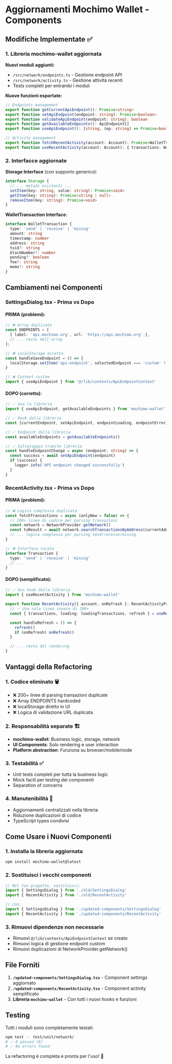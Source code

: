 # Aggiornamenti Mochimo Wallet - Components

## Modifiche Implementate ✅

### **1. Libreria mochimo-wallet aggiornata**

**Nuovi moduli aggiunti:**
- `/src/network/endpoints.ts` - Gestione endpoint API
- `/src/network/activity.ts` - Gestione attività recenti
- Tests completi per entrambi i moduli

**Nuove funzioni esportate:**
```typescript
// Endpoints management
export function getCurrentApiEndpoint(): Promise<string>
export function setApiEndpoint(endpoint: string): Promise<boolean>
export function validateApiEndpoint(endpoint: string): boolean
export function getAvailableEndpoints(): ApiEndpoint[]
export function useApiEndpoint(): [string, (ep: string) => Promise<boolean>, boolean, string | null]

// Activity management  
export function fetchRecentActivity(account: Account): Promise<WalletTransaction[]>
export function useRecentActivity(account: Account): { transactions: WalletTransaction[], loading: boolean, refresh: () => void }
```

### **2. Interfacce aggiornate**

**Storage Interface** (con supporto generico):
```typescript
interface Storage {
  // ... metodi esistenti ...
  setItem(key: string, value: string): Promise<void>
  getItem(key: string): Promise<string | null>  
  removeItem(key: string): Promise<void>
}
```

**WalletTransaction Interface**:
```typescript
interface WalletTransaction {
  type: 'send' | 'receive' | 'mining'
  amount: string
  timestamp: number
  address: string
  txid?: string
  blockNumber?: number
  pending?: boolean
  fee?: string
  memo?: string
}
```

## Cambiamenti nei Componenti

### **SettingsDialog.tsx** - Prima vs Dopo

#### **PRIMA** (problemi):
```typescript
// ❌ Array duplicato
const ENDPOINTS = [
  { label: 'api.mochimo.org', url: 'https://api.mochimo.org' },
  // ... resto dell'array
];

// ❌ localStorage diretto
const handleSaveEndpoint = () => {
  localStorage.setItem('api-endpoint', selectedEndpoint === 'custom' ? customEndpoint : selectedEndpoint)
}

// ❌ Context custom
import { useApiEndpoint } from '@/lib/contexts/ApiEndpointContext'
```

#### **DOPO** (corretto):
```typescript
// ✅ Usa la libreria
import { useApiEndpoint, getAvailableEndpoints } from 'mochimo-wallet'

// ✅ Hook dalla libreria  
const [currentEndpoint, setApiEndpoint, endpointLoading, endpointError] = useApiEndpoint()

// ✅ Endpoint dalla libreria
const availableEndpoints = getAvailableEndpoints()

// ✅ Salvataggio tramite libreria
const handleEndpointChange = async (endpoint: string) => {
  const success = await setApiEndpoint(endpoint)
  if (success) {
    logger.info('API endpoint changed successfully')
  }
}
```

### **RecentActivity.tsx** - Prima vs Dopo

#### **PRIMA** (problemi):
```typescript
// ❌ Logica complessa duplicata
const fetchTransactions = async (onlyNew = false) => {
  // 200+ linee di codice per parsing transazioni
  const network = NetworkProvider.getNetwork()
  const txResult = await network.searchTransactionsByAddress(currentAddress, { limit: 20 })
  // ... logica complessa per parsing send/receive/mining
}

// ❌ Interface locale
interface Transaction {
  type: 'send' | 'receive' | 'mining'
  // ...
}
```

#### **DOPO** (semplificato):
```typescript
// ✅ Usa hook dalla libreria
import { useRecentActivity } from 'mochimo-wallet'

export function RecentActivity({ account, onRefresh }: RecentActivityProps) {
  // ✅ Una sola linea invece di 200+
  const { transactions, loading: loadingTransactions, refresh } = useRecentActivity(account)

  const handleRefresh = () => {
    refresh()
    if (onRefresh) onRefresh()
  }

  // ... resto del rendering
}
```

## Vantaggi della Refactoring

### **1. Codice eliminato** 🗑️
- ❌ 200+ linee di parsing transazioni duplicate
- ❌ Array ENDPOINTS hardcoded  
- ❌ localStorage diretto in UI
- ❌ Logica di validazione URL duplicata

### **2. Responsabilità separate** 🏗️
- **mochimo-wallet**: Business logic, storage, network
- **UI Components**: Solo rendering e user interaction
- **Platform abstraction**: Funziona su browser/mobile/node

### **3. Testabilità** ✅
- Unit tests completi per tutta la business logic
- Mock facili per testing dei componenti
- Separation of concerns

### **4. Manutenibilità** 🔧
- Aggiornamenti centralizzati nella libreria
- Riduzione duplicazioni di codice
- TypeScript types condivisi

## Come Usare i Nuovi Componenti

### **1. Installa la libreria aggiornata**
```bash
npm install mochimo-wallet@latest
```

### **2. Sostituisci i vecchi componenti**
```typescript
// Nel tuo progetto, sostituisci:
import { SettingsDialog } from './old/SettingsDialog'
import { RecentActivity } from './old/RecentActivity' 

// Con:
import { SettingsDialog } from './updated-components/SettingsDialog'
import { RecentActivity } from './updated-components/RecentActivity'
```

### **3. Rimuovi dipendenze non necessarie**
- Rimuovi `@/lib/contexts/ApiEndpointContext` se creato
- Rimuovi logica di gestione endpoint custom
- Rimuovi duplicazioni di NetworkProvider.getNetwork()

## File Forniti

1. **`/updated-components/SettingsDialog.tsx`** - Component settings aggiornato
2. **`/updated-components/RecentActivity.tsx`** - Component activity semplificato  
3. **Libreria `mochimo-wallet`** - Con tutti i nuovi hooks e funzioni

## Testing

Tutti i moduli sono completamente testati:
```bash
npm test -- test/unit/network/
# ✅ 8 passed (8)
# ✅ No errors found
```

La refactoring è completa e pronta per l'uso! 🚀
